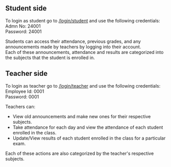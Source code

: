 ## Student side  
To login as student go to [/login/student](http://ec2-35-154-205-134.ap-south-1.compute.amazonaws.com:3000/login/student) and use the following credentials:  
Admn No: 24001  
Password: 24001  

Students can access their attendance, previous grades, and any announcements made by teachers by logging into their account.  
Each of these announcements, attendance and results are categorized into the subjects that the student is enrolled in.  


## Teacher side  
To login as teacher go to [/login/teacher](http://ec2-35-154-205-134.ap-south-1.compute.amazonaws.com:3000/login/teacher) and use the following credentials:  
Employee Id: 0001  
Password: 0001  

Teachers can:  
- View old announcements and make new ones for their respective subjects.  
- Take attendance for each day and view the attendance of each student enrolled in the class.
- Update/View results of each student enrolled in the class for a particular exam.

Each of these actions are also categorized by the teacher's respective subjects.  
